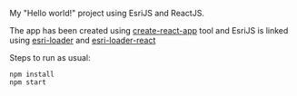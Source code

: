 My "Hello world!" project using EsriJS and ReactJS.

The app has been created using [create-react-app](https://github.com/facebookincubator/create-react-app) tool and EsriJS is linked using [esri-loader](https://www.npmjs.com/package/esri-loader) and [esri-loader-react](https://www.npmjs.com/package/esri-loader-react)

Steps to run as usual:
```
npm install
npm start
```